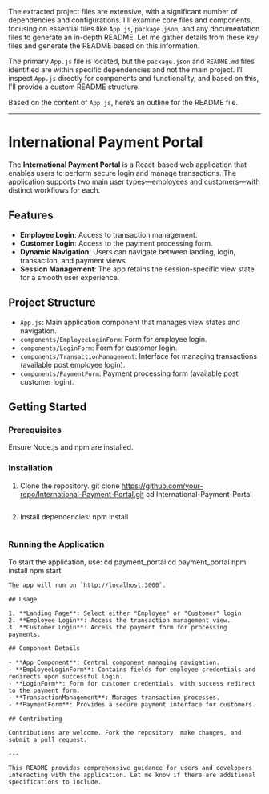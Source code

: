 The extracted project files are extensive, with a significant number of dependencies and configurations. I'll examine core files and components, focusing on essential files like `App.js`, `package.json`, and any documentation files to generate an in-depth README. Let me gather details from these key files and generate the README based on this information.

The primary `App.js` file is located, but the `package.json` and `README.md` files identified are within specific dependencies and not the main project. I’ll inspect `App.js` directly for components and functionality, and based on this, I'll provide a custom README structure.

Based on the content of `App.js`, here’s an outline for the README file.

---

# International Payment Portal

The **International Payment Portal** is a React-based web application that enables users to perform secure login and manage transactions. The application supports two main user types—employees and customers—with distinct workflows for each.

## Features

- **Employee Login**: Access to transaction management.
- **Customer Login**: Access to the payment processing form.
- **Dynamic Navigation**: Users can navigate between landing, login, transaction, and payment views.
- **Session Management**: The app retains the session-specific view state for a smooth user experience.

## Project Structure

- `App.js`: Main application component that manages view states and navigation.
- `components/EmployeeLoginForm`: Form for employee login.
- `components/LoginForm`: Form for customer login.
- `components/TransactionManagement`: Interface for managing transactions (available post employee login).
- `components/PaymentForm`: Payment processing form (available post customer login).

## Getting Started

### Prerequisites

Ensure Node.js and npm are installed.

### Installation

1. Clone the repository.
   git clone https://github.com/your-repo/International-Payment-Portal.git
   cd International-Payment-Portal
   ```
2. Install dependencies:
   npm install
   ```

### Running the Application

To start the application, use:
cd payment_portal
cd payment_portal
npm install
npm start
```
The app will run on `http://localhost:3000`.

## Usage

1. **Landing Page**: Select either "Employee" or "Customer" login.
2. **Employee Login**: Access the transaction management view.
3. **Customer Login**: Access the payment form for processing payments.

## Component Details

- **App Component**: Central component managing navigation.
- **EmployeeLoginForm**: Contains fields for employee credentials and redirects upon successful login.
- **LoginForm**: Form for customer credentials, with success redirect to the payment form.
- **TransactionManagement**: Manages transaction processes.
- **PaymentForm**: Provides a secure payment interface for customers.

## Contributing

Contributions are welcome. Fork the repository, make changes, and submit a pull request.

---

This README provides comprehensive guidance for users and developers interacting with the application. Let me know if there are additional specifications to include.
